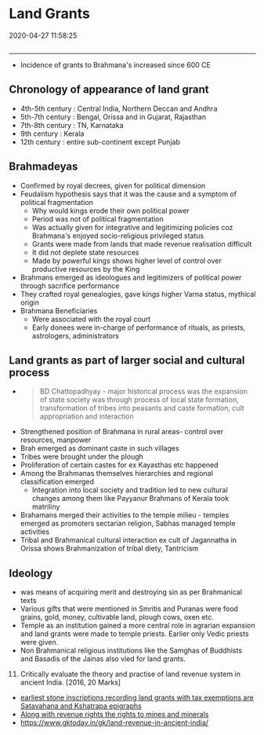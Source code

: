 # Land Grants
2020-04-27 11:58:25

```toc
```
---

-   Incidence of grants to Brahmana's increased since 600 CE

## Chronology of appearance of land grant 
-   4th-5th century : Central India, Northern Deccan and Andhra
-   5th-7th century : Bengal, Orissa and in Gujarat, Rajasthan
-   7th-8th century : TN, Karnataka
-   9th century : Kerala
-   12th century : entire sub-continent except Punjab

## Brahmadeyas
-   Confirmed by royal decrees, given for political dimension
-   Feudalism hypothesis says that it was the cause and a symptom of political fragmentation
	-   Why would kings erode their own political power
	-   Period was not of political fragmentation
	-   Was actually given for integrative and legitimizing policies coz Brahmana's enjoyed socio-religious privileged status
	-   Grants were made from lands that made revenue realisation difficult
	-   It did not deplete state resources
	-   Made by powerful kings shows higher level of control over productive resources by the King
-   Brahmans emerged as ideologues and legitimizers of political power through sacrifice performance
-   They crafted royal genealogies, gave kings higher Varna status, mythical origin
-   Brahmana Beneficiaries
    -   Were associated with the royal court
    -   Early donees were in-charge of performance of rituals, as priests, astrologers, administrators

## Land grants as part of larger social and cultural process
-   > BD Chattopadhyay - major historical process was the expansion of state society was through process of local state formation, transformation of tribes into peasants and caste formation, cult appropriation and interaction
-   Strengthened position of Brahmana in rural areas- control over resources, manpower
-   Brah emerged as dominant caste in such villages
-   Tribes were brought under the plough
-   Proliferation of certain castes for ex Kayasthas etc happened
-   Among the Brahmanas themselves hierarchies and regional classification emerged
    -   Integration into local society and tradition led to new cultural changes among them like Payyanur Brahmans of Kerala took matriliny
-   Brahamans merged their activities to the temple milieu - temples emerged as promoters sectarian religion, Sabhas managed temple activities
-   Tribal and Brahmanical cultural interaction ex cult of Jagannatha in Orissa shows Brahmanization of tribal diety, Tantricism

## Ideology 
-   was means of acquiring merit and destroying sin as per Brahmanical texts
-   Various gifts that were mentioned in Smritis and Puranas were food grains, gold, money, cultivable land, plough cows, oxen etc.
-   Temple as an institution gained a more central role in agrarian expansion and land grants were made to temple priests. Earlier only Vedic priests were given.
-   Non Brahmanical religious institutions like the Samghas of Buddhists and Basadis of the Jainas also vied for land grants.



 








11. Critically evaluate the theory and practise of land revenue system in ancient India.
[2016, 20 Marks]
-   [earliest stone inscriptions recording land grants with tax exemptions are Satavahana and Kshatrapa epigraphs](onenote:[[Epigraphy]]&section-id={CC847531-CFF3-446A-9D8A-1840987282A0}&page-id={CAD137E6-C9D9-4F0E-B3D1-9E820E8AF7ED}&object-id={6ECD0A4F-39AB-472B-96AA-6CA826D3106E}&17&base-path=https://d.docs.live.net/bbc8be5bd337910c/Documents/History%20Optional/Ancient%20History/Part%20I/Sources.one)
-   [Along with revenue rights the rights to mines and minerals](onenote:..Part%20IIGuptas%5eJ%20Vakatakas%20and%20Vardhans.one#Decline%20of%20Urban%20Centres&section-id={2110BA3C-72E8-4577-8193-6ED6C19057D2}&page-id={1A2A2EF9-E3F6-4854-BF8E-6E966D470A4C}&object-id={FBA3643A-8041-44C8-B1F8-C270E69AD88E}&19&base-path=https://d.docs.live.net/bbc8be5bd337910c/Documents/History%20Optional/Ancient%20History)
-   https://www.gktoday.in/gk/land-revenue-in-ancient-india/
